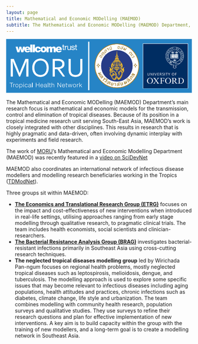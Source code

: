 ```yaml
---
layout: page
title: Mathematical and Economic MODelling (MAEMOD)
subtitle: The Mathematical and Economic MODelling (MAEMOD) Department, Mahidol-Oxford Tropical Medicine Research Unit (MORU)
---
```

![MORU logo](/img/morulogo.png)

The Mathematical and Economic MODelling (MAEMOD) Department’s main research focus is mathematical and economic models for the transmission, control and elimination of tropical diseases. Because of its position in a tropical medicine research unit serving South-East Asia, MAEMOD’s work is closely integrated with other disciplines. This results in research that is highly pragmatic and data-driven, often involving dynamic interplay with experiments and field research.

The work of [MORU](http://www.tropmedres.ac)’s Mathematical and Economic Modelling Department (MAEMOD) was recently featured in a [video on SciDevNet](http://www.scidev.net/global/malaria/multimedia/maths-weapon-against-malaria.html)

MAEMOD also coordinates an international network of infectious disease modellers and modelling research beneficiaries working in the Tropics ([TDModNet](http://www.tdmod.net/)). 

Three groups sit within MAEMOD:

- **[The Economics and Translational Research Group (ETRG)](http://www.tropmedres.ac/the-economics-and-translational-research-group-etrg)** focuses on the impact and cost-effectiveness of new interventions when introduced in real-life settings, utilising approaches ranging from early stage modelling through qualitative research, to pragmatic clinical trials. The team includes health economists, social scientists and clinician-researchers.
- **[The Bacterial Resistance Analysis Group (BRAG)](http://www.tropmedres.ac/about-the-bacterial-resistance-analysis-group-brag)** investigates bacterial-resistant infections primarily in Southeast Asia using cross-cutting research techniques.
- **The neglected tropical diseases modelling group** led by Wirichada Pan-ngum focuses on regional health problems, mostly neglected tropical diseases such as leptospirosis, melioidosis, dengue, and tuberculosis. The modelling approach is used to explore some specific issues that may become relevant to infectious diseases including aging populations, health attitudes and practices, chronic infections such as diabetes, climate change, life style and urbanization. The team combines modelling with community health research, population surveys and qualitative studies. They use surveys to refine their research questions and plan for effective implementation of new interventions. A key aim is to build capacity within the group with the training of new modellers, and a long-term goal is to create a modelling network in Southeast Asia.


